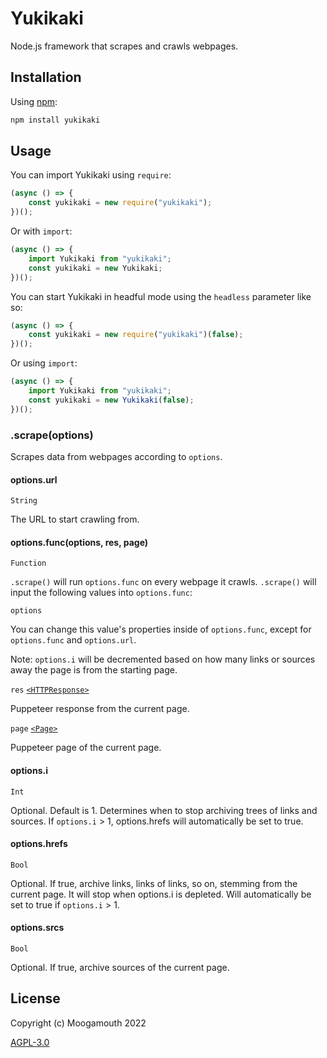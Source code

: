 # Yukikaki
Node.js framework that scrapes and crawls webpages.

## Installation
Using [npm](https://www.npmjs.com/):

```bash
npm install yukikaki
```

## Usage

You can import Yukikaki using `require`:
```js
(async () => {
    const yukikaki = new require("yukikaki");
})();
```

Or with `import`:
```js
(async () => {
    import Yukikaki from "yukikaki";
    const yukikaki = new Yukikaki;
})();
```

You can start Yukikaki in headful mode using the `headless` parameter like so:
```js
(async () => {
    const yukikaki = new require("yukikaki")(false);
})();
```

Or using `import`:
```js
(async () => {
    import Yukikaki from "yukikaki";
    const yukikaki = new Yukikaki(false);
})();
```

### .scrape(options)
Scrapes data from webpages according to `options`.

#### options.url
`String`

The URL to start crawling from.

#### options.func(options, res, page)
`Function`

`.scrape()` will run `options.func` on every webpage it crawls. `.scrape()` will input the following values into `options.func`:

`options`

You can change this value's properties inside of `options.func`, except for `options.func` and `options.url`.

Note: `options.i` will be decremented based on how many links or sources away the page is from the starting page.

`res`
[`<HTTPResponse>`](https://pptr.dev/api/puppeteer.httpresponse)

Puppeteer response from the current page.

`page`
[`<Page>`](https://pptr.dev/api/puppeteer.page)

Puppeteer page of the current page.

#### options.i
`Int`

Optional. Default is 1. Determines when to stop archiving trees of links and sources. If `options.i` > 1, options.hrefs will automatically be set to true.

#### options.hrefs
`Bool`

Optional. If true, archive links, links of links, so on, stemming from the current page. It will stop when options.i is depleted. Will automatically be set to true if `options.i` > 1.

#### options.srcs
`Bool`

Optional. If true, archive sources of the current page.

## License

Copyright (c) Moogamouth 2022

[AGPL-3.0](https://choosealicense.com/licenses/agpl-3.0/)

